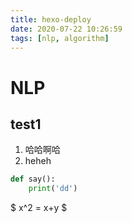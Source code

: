 ```yaml
---
title: hexo-deploy
date: 2020-07-22 10:26:59
tags: [nlp, algorithm]
---
```


# NLP 

## test1

1. 哈哈啊哈
2. heheh 

```python
def say():
	print('dd')
```

$ x^2 = x+y $